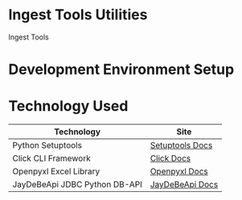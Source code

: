 # Ingest Tools Utilities

Ingest Tools

# Development Environment Setup


# Technology Used

| Technology              | Site                    |
| ----------------------- | ----------------------- |
| Python Setuptools       | <a href="https://setuptools.readthedocs.io/en/latest" target="_blank">Setuptools Docs</a>|
| Click CLI Framework     | <a href="https://click.palletsprojects.com" target="_blank">Click Docs</a>               |
| Openpyxl Excel Library  | <a href="https://openpyxl.readthedocs.io/en/stable" target="_blank">Openpyxl Docs</a>    |
| JayDeBeApi JDBC Python DB-API  | <a href="https://pypi.org/project/JayDeBeApi" target="_blank">JayDeBeApi Docs</a> |


